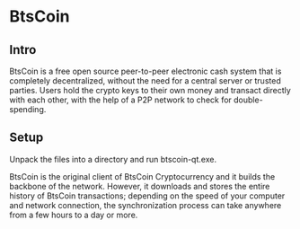 BtsCoin
=====================

Intro
-----
BtsCoin is a free open source peer-to-peer electronic cash system that is
completely decentralized, without the need for a central server or trusted
parties.  Users hold the crypto keys to their own money and transact directly
with each other, with the help of a P2P network to check for double-spending.


Setup
-----
Unpack the files into a directory and run btscoin-qt.exe.

BtsCoin is the original client of BtsCoin Cryptocurrency and it builds the backbone of the network.
However, it downloads and stores the entire history of BtsCoin transactions;
depending on the speed of your computer and network connection, the synchronization
process can take anywhere from a few hours to a day or more.
